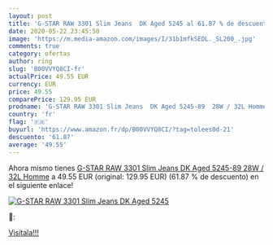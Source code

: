 ```yaml
---
layout: post
title: 'G-STAR RAW 3301 Slim Jeans  DK Aged 5245 al 61.87 % de descuento'
date: 2020-05-22 23:45:50
image: 'https://m.media-amazon.com/images/I/31b1mfkSEDL._SL200_.jpg'
comments: true
category: ofertas
author: ring
slug: 'B00VVYQ8CI-fr'
actualPrice: 49.55 EUR
currency: EUR
price: 49.55
comparePrice: 129.95 EUR
prodname: 'G-STAR RAW 3301 Slim Jeans  DK Aged 5245-89  28W / 32L Homme'
country: 'fr'
flag: '🇫🇷'
buyurl: 'https://www.amazon.fr/dp/B00VVYQ8CI/?tag=tolees0d-21'
descuento: '61.87'
average: '49.55'
---
```


Ahora mismo tienes [G-STAR RAW 3301 Slim Jeans  DK Aged 5245-89  28W / 32L Homme](https://www.amazon.fr/dp/B00VVYQ8CI/?tag=tolees0d-21) a 49.55 EUR (original: 129.95 EUR) (61.87 %  de descuento) en el siguiente enlace!

[![G-STAR RAW 3301 Slim Jeans  DK Aged 5245](https://m.media-amazon.com/images/I/31b1mfkSEDL._SL200_.jpg)](https://www.amazon.fr/dp/B00VVYQ8CI/?tag=tolees0d-21)

🔎:


[Visítala!!!](https://www.amazon.fr/dp/B00VVYQ8CI/?tag=tolees0d-21)
